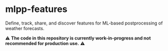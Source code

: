 # mlpp-features

Define, track, share, and discover features for ML-based postprocessing of weather forecasts. 

:warning: **The code in this repository is currently work-in-progress and not recommended for production use.** :warning: